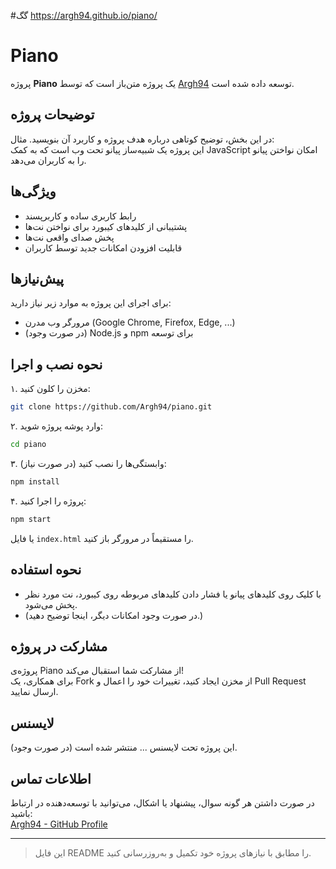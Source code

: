 #گگ
https://argh94.github.io/piano/
# Piano

پروژه **Piano** یک پروژه متن‌باز است که توسط [Argh94](https://github.com/Argh94) توسعه داده شده است.

## توضیحات پروژه

در این بخش، توضیح کوتاهی درباره هدف پروژه و کاربرد آن بنویسید.
مثال:  
این پروژه یک شبیه‌ساز پیانو تحت وب است که به کمک JavaScript امکان نواختن پیانو را به کاربران می‌دهد.

## ویژگی‌ها

- رابط کاربری ساده و کاربرپسند
- پشتیبانی از کلیدهای کیبورد برای نواختن نت‌ها
- پخش صدای واقعی نت‌ها
- قابلیت افزودن امکانات جدید توسط کاربران

## پیش‌نیازها

برای اجرای این پروژه به موارد زیر نیاز دارید:

- مرورگر وب مدرن (Google Chrome, Firefox, Edge, ...)
- (در صورت وجود) Node.js و npm برای توسعه

## نحوه نصب و اجرا

۱. مخزن را کلون کنید:
```bash
git clone https://github.com/Argh94/piano.git
```

۲. وارد پوشه پروژه شوید:
```bash
cd piano
```

۳. (در صورت نیاز) وابستگی‌ها را نصب کنید:
```bash
npm install
```

۴. پروژه را اجرا کنید:
```bash
npm start
```
یا فایل `index.html` را مستقیماً در مرورگر باز کنید.

## نحوه استفاده

- با کلیک روی کلیدهای پیانو یا فشار دادن کلیدهای مربوطه روی کیبورد، نت مورد نظر پخش می‌شود.
- (در صورت وجود امکانات دیگر، اینجا توضیح دهید.)

## مشارکت در پروژه

پروژه‌ی Piano از مشارکت شما استقبال می‌کند!  
برای همکاری، یک Fork از مخزن ایجاد کنید، تغییرات خود را اعمال و Pull Request ارسال نمایید.

## لایسنس

(در صورت وجود) این پروژه تحت لایسنس ... منتشر شده است.

## اطلاعات تماس

در صورت داشتن هر گونه سوال، پیشنهاد یا اشکال، می‌توانید با توسعه‌دهنده در ارتباط باشید:  
[Argh94 - GitHub Profile](https://github.com/Argh94)

---

> این فایل README را مطابق با نیازهای پروژه خود تکمیل و به‌روزرسانی کنید.
